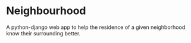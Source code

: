 # Neighbourhood
A python-django web app to help the residence of a given neighborhood know their surrounding better.

